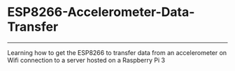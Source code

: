 # ESP8266-Accelerometer-Data-Transfer
---
Learning how to get the ESP8266 to transfer data from an accelerometer on Wifi connection to a server hosted on a Raspberry Pi 3
